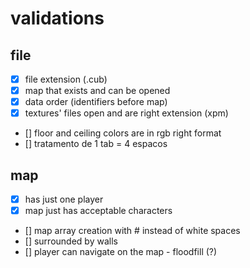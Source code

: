 # validations

## file 
- [x] file extension (.cub)
- [x] map that exists and can be opened 
- [x] data order (identifiers before map)
- [x] textures' files open and are right extension (xpm)
- [] floor and ceiling colors are in rgb right format
- [] tratamento de 1 tab = 4 espacos

## map
- [x] has just one player
- [x] map just has acceptable characters
- [] map array creation with # instead of white spaces 
- [] surrounded by walls
- [] player can navigate on the map - floodfill (?)


